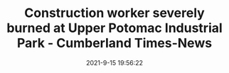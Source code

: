 ---
"title": "Construction worker severely burned at Upper Potomac Industrial Park - Cumberland Times-News"
"date": "2021-9-15 19:56:22"
"feed_name": "GOOGLENEWSINDUSTRIAL"
"feed_website": "https://news.google.com/search?q=industrial%2Bincident&hl=en-US&gl=US&ceid=US:en"
"feed_rss": "https://news.google.com/rss/search?q=industrial%2Bincident&hl=en-US&gl=US&ceid=US:en"
"link": "https://www.times-news.com/news/local_news/construction-worker-severely-burned-at-upper-potomac-industrial-park/article_938e3c40-164e-11ec-84c9-4f8e0caccb2c.html"
"file": "_posts/2021-1-1-e68101e5b65837115a976432eef1af9c02d533c7.md"
"accident": "1"
"drilling": "0"
---